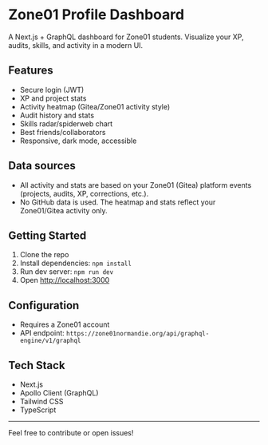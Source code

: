 # Zone01 Profile Dashboard

A Next.js + GraphQL dashboard for Zone01 students. Visualize your XP, audits, skills, and activity in a modern UI.

## Features

- Secure login (JWT)
- XP and project stats
- Activity heatmap (Gitea/Zone01 activity style)
- Audit history and stats
- Skills radar/spiderweb chart
- Best friends/collaborators
- Responsive, dark mode, accessible

## Data sources

- All activity and stats are based on your Zone01 (Gitea) platform events (projects, audits, XP, corrections, etc.).
- No GitHub data is used. The heatmap and stats reflect your Zone01/Gitea activity only.

## Getting Started

1. Clone the repo
2. Install dependencies: `npm install`
3. Run dev server: `npm run dev`
4. Open [http://localhost:3000](http://localhost:3000)

## Configuration

- Requires a Zone01 account
- API endpoint: `https://zone01normandie.org/api/graphql-engine/v1/graphql`

## Tech Stack

- Next.js
- Apollo Client (GraphQL)
- Tailwind CSS
- TypeScript

---

Feel free to contribute or open issues!
